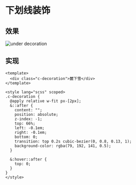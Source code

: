 # 下划线装饰

## 效果

![under decoration](/images/under-decoration.gif)

## 实现

```vue
<template>
  <div class="c-decoration">麓下雪</div>
</template>

<style lang="scss" scoped>
.c-decoration {
  @apply relative w-fit px-[2px];
  &::after {
    content: "";
    position: absolute;
    z-index: -1;
    top: 66%;
    left: -0.1em;
    right: -0.1em;
    bottom: 0;
    transition: top 0.2s cubic-bezier(0, 0.8, 0.13, 1);
    background-color: rgba(79, 192, 141, 0.5);
  }

  &:hover::after {
    top: 0;
  }
}
</style>
```
